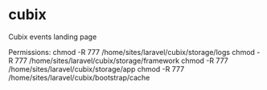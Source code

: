 # cubix
Cubix events landing page

Permissions:
chmod -R 777 /home/sites/laravel/cubix/storage/logs
chmod -R 777 /home/sites/laravel/cubix/storage/framework
chmod -R 777 /home/sites/laravel/cubix/storage/app
chmod -R 777 /home/sites/laravel/cubix/bootstrap/cache
